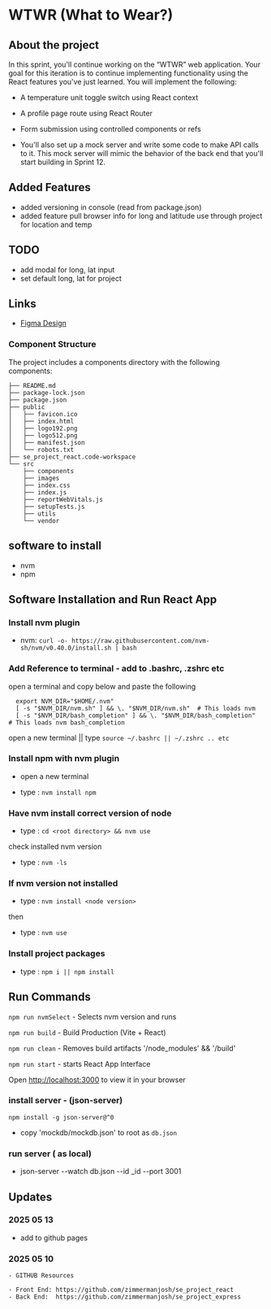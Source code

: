 # WTWR (What to Wear?)

## About the project

In this sprint, you'll continue working on the “WTWR” web application. Your goal for this iteration is to continue implementing functionality using the React features you've just learned. You will implement the following:

- A temperature unit toggle switch using React context

- A profile page route using React Router

- Form submission using controlled components or refs

- You'll also set up a mock server and write some code to make API calls to it. This mock server will mimic the behavior of the back end that you'll start building in Sprint 12.

## Added Features

- added versioning in console (read from package.json)
- added feature pull browser info for long and latitude use through project for location and temp

## TODO

- add modal for long, lat input
- set default long, lat for project

## Links

- [Figma Design](https://www.figma.com/file/DTojSwldenF9UPKQZd6RRb/Sprint-10%3A-WTWR)

### Component Structure

The project includes a components directory with the following components:

```
├── README.md
├── package-lock.json
├── package.json
├── public
│   ├── favicon.ico
│   ├── index.html
│   ├── logo192.png
│   ├── logo512.png
│   ├── manifest.json
│   └── robots.txt
├── se_project_react.code-workspace
└── src
    ├── components
    ├── images
    ├── index.css
    ├── index.js
    ├── reportWebVitals.js
    ├── setupTests.js
    ├── utils
    └── vendor
```

## software to install

- nvm
- npm

## Software Installation and Run React App

### Install nvm plugin

- nvm: `curl -o- https://raw.githubusercontent.com/nvm-sh/nvm/v0.40.0/install.sh | bash`

### Add Reference to terminal - add to .bashrc, .zshrc etc

open a terminal and copy below and paste the following

```
  export NVM_DIR="$HOME/.nvm"
  [ -s "$NVM_DIR/nvm.sh" ] && \. "$NVM_DIR/nvm.sh"  # This loads nvm
  [ -s "$NVM_DIR/bash_completion" ] && \. "$NVM_DIR/bash_completion"  # This loads nvm bash_completion
```

open a new terminal || type `source ~/.bashrc || ~/.zshrc .. etc`

### Install npm with nvm plugin

- open a new terminal

- type : `nvm install npm`

### Have nvm install correct version of node

- type : `cd <root directory> && nvm use`

check installed nvm version

- type : `nvm -ls`

### If nvm version not installed

- type : `nvm install <node version>`

then

- type : `nvm use`

### Install project packages

- type : `npm i || npm install`

## Run Commands

`npm run nvmSelect` - Selects nvm version and runs

`npm run build` - Build Production (Vite + React)

`npm run clean` - Removes build artifacts '/node_modules' && '/build'

`npm run start` - starts React App Interface

Open [http://localhost:3000](http://localhost:3000) to view it in your browser

### install server - (json-server)

`npm install -g json-server@^0`

- copy 'mockdb/mockdb.json' to root as `db.json`

### run server ( as local)

- json-server --watch db.json --id \_id --port 3001

## Updates

### 2025 05 13 
  - add to github pages 

### 2025 05 10 

    - GITHUB Resources

    - Front End: https://github.com/zimmermanjosh/se_project_react
    - Back End:  https://github.com/zimmermanjosh/se_project_express
